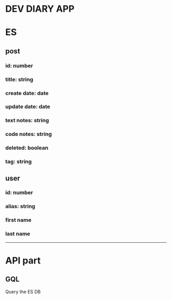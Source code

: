 # DEV DIARY APP


# ES

## post

### id: number
### title: string
### create date: date
### update date: date
### text notes: string
### code notes: string
### deleted: boolean
### tag: string

## user

### id: number
### alias: string
### first name
### last name
****
# API part



## GQL
Query the ES DB


